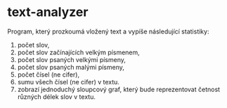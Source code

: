 # text-analyzer
Program, který prozkoumá vložený text a vypíše následující statistiky:
1. počet slov,
2. počet slov začínajících velkým písmenem,
3. počet slov psaných velkými písmeny,
4. počet slov psaných malými písmeny,
5. počet čísel (ne cifer),
6. sumu všech čísel (ne cifer) v textu.
7. zobrazí jednoduchý sloupcový graf, který bude reprezentovat četnost různých délek slov v textu.
